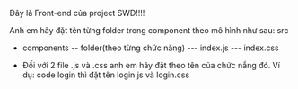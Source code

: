Đây là Front-end của project SWD!!!!

Anh em hãy đặt tên từng folder trong component theo mô hình như sau: 
src
- components
-- folder(theo từng chức năng)
--- index.js
--- index.css

- Đối với 2 file .js và .css anh em hãy đặt theo tên của chức nắng đó. Ví dụ: code login thì đặt tên login.js và login.css